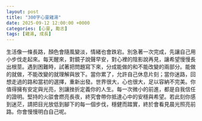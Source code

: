 ```yaml
---
layout: post
title: "300字心靈雞湯"
date: 2025-09-12 12:00:00 +0000
categories: [心靈, 勵志]
tags: [雞湯, 成長]
---
```


生活像一條長路，顏色會隨風變淡，情緒也會跌宕。別急著一次完成，先讓自己用小步伐走起來。每天醒來，對鏡子說聲早安，對心裡的陰影說再見，讓希望慢慢長出根莖。遇到困難時，試著把問題寫下來，分成能做的和不能改變的兩部分。能做的就做，不能改變的就理解與放下。當你累了，允許自己休息片刻；當你迷路，回想走過的路和當初的選擇，重新出發。世界很大，心也很大，足以容納不完美。你值得擁有安定與光亮，別讓挫折定義你的人生。每一次微小的前進，都是自我信任的證明。堅持的火燄會燃亮長夜，終究會帶你抵達心中的安穩與希望。若此刻你感到迷茫，請把目光放低到腳下的每一個步伐，穩健而踏實，終於會看見晨光照亮前路。你會慢慢明白自己呢。